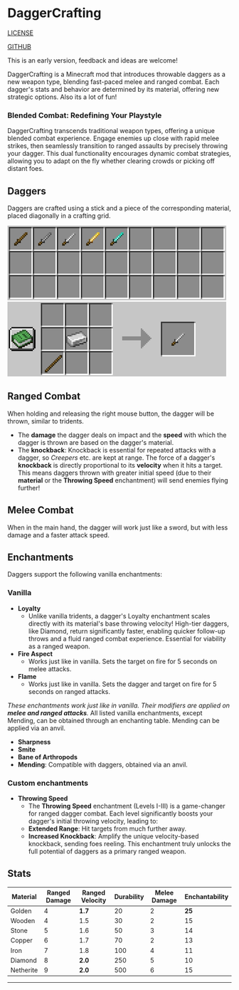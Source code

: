 # DaggerCrafting

[LICENSE](LICENSE.md)

[GITHUB](https://github.com/JakobPCoder/Minecraft-DaggerCrafting)

This is an early version, feedback and ideas are welcome!

DaggerCrafting is a Minecraft mod that introduces throwable daggers as a new weapon type, blending fast-paced melee and ranged combat. Each dagger's stats and behavior are determined by its material, offering new strategic options. Also its a lot of fun!

### Blended Combat: Redefining Your Playstyle

DaggerCrafting transcends traditional weapon types, offering a unique blended combat experience. Engage enemies up close with rapid melee strikes, then seamlessly transition to ranged assaults by precisely throwing your dagger. This dual functionality encourages dynamic combat strategies, allowing you to adapt on the fly whether clearing crowds or picking off distant foes.

## Daggers

Daggers are crafted using a stick and a piece of the corresponding material, placed diagonally in a crafting grid.

![Items](images/items.png)![Items](images/iron.png)

## Ranged Combat

When holding and releasing the right mouse button, the dagger will be thrown, similar to tridents.

*   The **damage** the dagger deals on impact and the **speed** with which the dagger is thrown are based on the dagger's material.
*   The **knockback**: Knockback is essential for repeated attacks with a dagger, so _Creepers_ etc. are kept at range. The force of a dagger's **knockback** is directly proportional to its **velocity** when it hits a target. This means daggers thrown with greater initial speed (due to their **material** or the **Throwing Speed** enchantment) will send enemies flying further!

## Melee Combat

When in the main hand, the dagger will work just like a sword, but with less damage and a faster attack speed.

## Enchantments

Daggers support the following vanilla enchantments:

### Vanilla

*   **Loyalty**
    *   Unlike vanilla tridents, a dagger's Loyalty enchantment scales directly with its material's base throwing velocity! High-tier daggers, like Diamond, return significantly faster, enabling quicker follow-up throws and a fluid ranged combat experience. Essential for viability as a ranged weapon.
*   **Fire Aspect**
    *   Works just like in vanilla. Sets the target on fire for 5 seconds on melee attacks.
*   **Flame**
    *   Works just like in vanilla. Sets the dagger and target on fire for 5 seconds on ranged attacks.

_These enchantments work just like in vanilla. Their modifiers are applied on **melee and ranged attacks**._ All listed vanilla enchantments, except Mending, can be obtained through an enchanting table. Mending can be applied via an anvil.

*   **Sharpness**
*   **Smite**
*   **Bane of Arthropods**
*   **Mending**: Compatible with daggers, obtained via an anvil.

### Custom enchantments

*   **Throwing Speed**
    *   The **Throwing Speed** enchantment (Levels I-III) is a game-changer for ranged dagger combat. Each level significantly boosts your dagger's initial throwing velocity, leading to:
    *   **Extended Range**: Hit targets from much further away.
    *   **Increased Knockback**: Amplify the unique velocity-based knockback, sending foes reeling. This enchantment truly unlocks the full potential of daggers as a primary ranged weapon.

## Stats


| **Material** | **Ranged Damage** | **Ranged Velocity** | **Durability** | **Melee Damage** | **Enchantability** |
| -------- |------------- |--------------- |---------- |------------- |-------------- |
| Golden |4 |**1.7** |20 |2 |**25** |
| Wooden |4 |1.5 |30 |2 |15 |
| Stone |5 |1.6 |50 |3 |14 |
| Copper |6 |1.7 |70 |2 |13 |
| Iron |7 |1.8 |100 |4 |11 |
| Diamond |8 |**2.0** |250 |5 |10 |
| Netherite |9 |**2.0** |500 |6 |15 |
---
